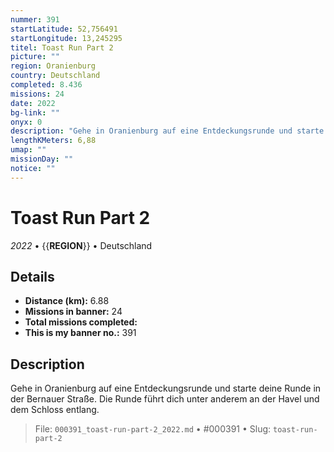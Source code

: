 ```yaml
---
nummer: 391
startLatitude: 52,756491
startLongitude: 13,245295
titel: Toast Run Part 2
picture: ""
region: Oranienburg
country: Deutschland
completed: 8.436
missions: 24
date: 2022
bg-link: ""
onyx: 0
description: "Gehe in Oranienburg auf eine Entdeckungsrunde und starte deine Runde in der Bernauer Straße.\nDie Runde führt dich unter anderem an der Havel und dem Schloss entlang."
lengthKMeters: 6,88
umap: ""
missionDay: ""
notice: ""
---
```

# Toast Run Part 2

*2022* • {{__REGION__}} • Deutschland





## Details
- **Distance (km):** 6.88
- **Missions in banner:** 24
- **Total missions completed:** 
- **This is my banner no.:** 391



## Description
Gehe in Oranienburg auf eine Entdeckungsrunde und starte deine Runde in der Bernauer Straße.
Die Runde führt dich unter anderem an der Havel und dem Schloss entlang.




> File: `000391_toast-run-part-2_2022.md` • #000391 • Slug: `toast-run-part-2`

